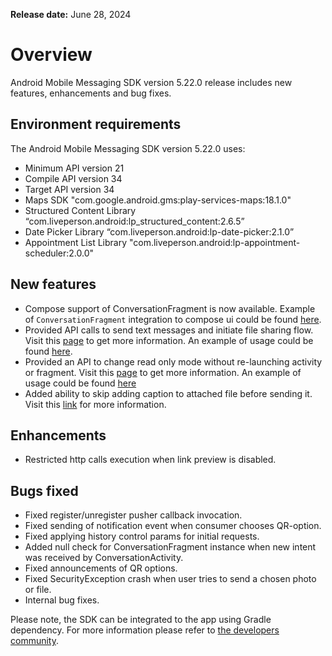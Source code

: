 **Release date:** June 28, 2024

# Overview

Android Mobile Messaging SDK version 5.22.0 release includes new features, enhancements and bug fixes.

## Environment requirements

The Android Mobile Messaging SDK version 5.22.0 uses:

- Minimum API version 21
- Compile API version 34
- Target API version 34
- Maps SDK "com.google.android.gms:play-services-maps:18.1.0"
- Structured Content Library “com.liveperson.android:lp_structured_content:2.6.5”
- Date Picker Library “com.liveperson.android:lp-date-picker:2.1.0”
- Appointment List Library "com.liveperson.android:lp-appointment-scheduler:2.0.0"

## New features

- Compose support of ConversationFragment is now available. Example of `ConversationFragment` integration to compose ui could be found [here](https://github.com/LP-Messaging/sampleapp-compose).
- Provided API calls to send text messages and initiate file sharing flow. Visit this [page](https://developers.liveperson.com/mobile-app-messaging-sdk-for-android-sdk-apis-messaging-api.html#sendtextmessage) to get more information. An example of usage could be found [here](https://github.com/LP-Messaging/sampleapp-compose).
- Provided an API to change read only mode without re-launching activity or fragment. Visit this [page](https://developers.liveperson.com/mobile-app-messaging-sdk-for-android-sdk-apis-messaging-api.html#changereadonlymode) to get more information. An example of usage could be found [here](https://github.com/LP-Messaging/sampleapp-compose)
- Added ability to skip adding caption to attached file before sending it. Visit this [link](https://developers.liveperson.com/mobile-app-messaging-sdk-for-android-sdk-attributes-5-0-and-above.html#lp_is_consumer_file_caption_enabled) for more information.

## Enhancements

- Restricted http calls execution when link preview is disabled.

## Bugs fixed

- Fixed register/unregister pusher callback invocation.
- Fixed sending of notification event when consumer chooses QR-option.
- Fixed applying history control params for initial requests.
- Added null check for ConversationFragment instance when new intent was received by ConversationActivity.
- Fixed announcements of QR options.
- Fixed SecurityException crash when user tries to send a chosen photo or file.
- Internal bug fixes.

Please note, the SDK can be integrated to the app using Gradle dependency. For more information please refer to [the developers community](https://developers.liveperson.com/android-quickstart.html).